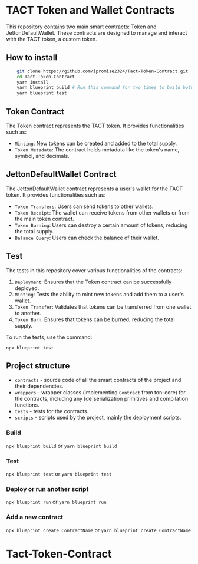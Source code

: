 # TACT Token and Wallet Contracts
This repository contains two main smart contracts: Token and JettonDefaultWallet. These contracts are designed to manage and interact with the TACT token, a custom token.

## How to install
```bash
    git clone https://github.com/ipromise2324/Tact-Token-Contract.git
    cd Tact-Token-Contract
    yarn install
    yarn blueprint build # Run this command for two times to build both Token and JettonDefaultWallet contract
    yarn blueprint test
```

## Token Contract
The Token contract represents the TACT token. It provides functionalities such as:

- `Minting`: New tokens can be created and added to the total supply.
- `Token Metadata`: The contract holds metadata like the token's name, symbol, and decimals.

## JettonDefaultWallet Contract
The JettonDefaultWallet contract represents a user's wallet for the TACT token. It provides functionalities such as:

- `Token Transfers`: Users can send tokens to other wallets.
- `Token Receipt`: The wallet can receive tokens from other wallets or from the main token contract.
- `Token Burning`: Users can destroy a certain amount of tokens, reducing the total supply.
- `Balance Query`: Users can check the balance of their wallet.

## Test
The tests in this repository cover various functionalities of the contracts:

1. `Deployment`: Ensures that the Token contract can be successfully deployed.
2. `Minting`: Tests the ability to mint new tokens and add them to a user's wallet.
3. `Token Transfer`: Validates that tokens can be transferred from one wallet to another.
4. `Token Burn`: Ensures that tokens can be burned, reducing the total supply.

To run the tests, use the command:
```
npx blueprint test
```
## Project structure

-   `contracts` - source code of all the smart contracts of the project and their dependencies.
-   `wrappers` - wrapper classes (implementing `Contract` from ton-core) for the contracts, including any [de]serialization primitives and compilation functions.
-   `tests` - tests for the contracts.
-   `scripts` - scripts used by the project, mainly the deployment scripts.

### Build

`npx blueprint build` or `yarn blueprint build`

### Test

`npx blueprint test` or `yarn blueprint test`

### Deploy or run another script

`npx blueprint run` or `yarn blueprint run`

### Add a new contract

`npx blueprint create ContractName` or `yarn blueprint create ContractName`
# Tact-Token-Contract
